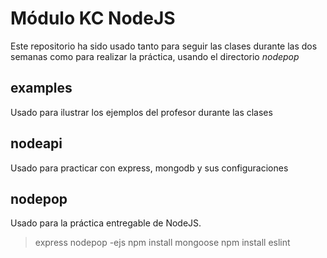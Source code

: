 # Módulo KC NodeJS

Este repositorio ha sido usado tanto para seguir las clases durante las dos semanas como para realizar la práctica, usando el directorio _nodepop_

## examples

Usado para ilustrar los ejemplos del profesor durante las clases

## nodeapi

Usado para practicar con express, mongodb y sus configuraciones

## nodepop

Usado para la práctica entregable de NodeJS.

> express nodepop -ejs
> npm install mongoose
> npm install eslint
